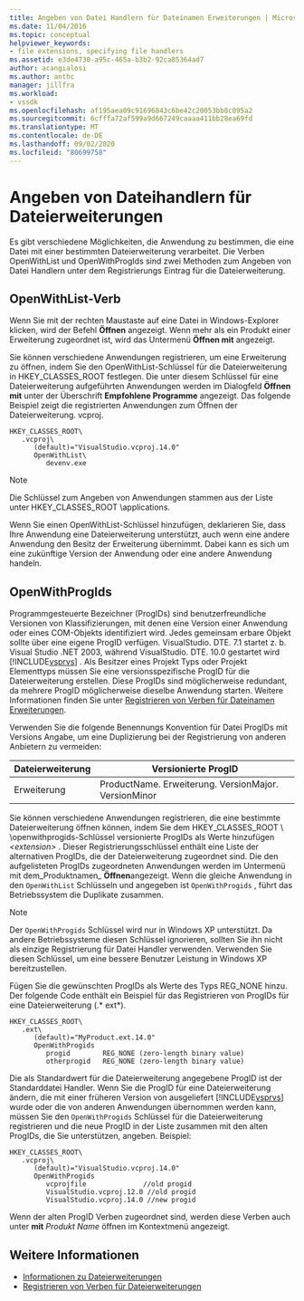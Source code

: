 ```yaml
---
title: Angeben von Datei Handlern für Dateinamen Erweiterungen | Microsoft-Dokumentation
ms.date: 11/04/2016
ms.topic: conceptual
helpviewer_keywords:
- file extensions, specifying file handlers
ms.assetid: e3de4730-a95c-465a-b3b2-92ca85364ad7
author: acangialosi
ms.author: anthc
manager: jillfra
ms.workload:
- vssdk
ms.openlocfilehash: af195aea09c91696843c6be42c20053bb8c095a2
ms.sourcegitcommit: 6cfffa72af599a9d667249caaaa411bb28ea69fd
ms.translationtype: MT
ms.contentlocale: de-DE
ms.lasthandoff: 09/02/2020
ms.locfileid: "80699758"
---
```

# <a name="specifying-file-handlers-for-file-name-extensions"></a>Angeben von Dateihandlern für Dateierweiterungen
Es gibt verschiedene Möglichkeiten, die Anwendung zu bestimmen, die eine Datei mit einer bestimmten Dateierweiterung verarbeitet. Die Verben OpenWithList und OpenWithProgIds sind zwei Methoden zum Angeben von Datei Handlern unter dem Registrierungs Eintrag für die Dateierweiterung.

## <a name="openwithlist-verb"></a>OpenWithList-Verb
 Wenn Sie mit der rechten Maustaste auf eine Datei in Windows-Explorer klicken, wird der Befehl **Öffnen** angezeigt. Wenn mehr als ein Produkt einer Erweiterung zugeordnet ist, wird das Untermenü **Öffnen mit** angezeigt.

 Sie können verschiedene Anwendungen registrieren, um eine Erweiterung zu öffnen, indem Sie den OpenWithList-Schlüssel für die Dateierweiterung in HKEY_CLASSES_ROOT festlegen. Die unter diesem Schlüssel für eine Dateierweiterung aufgeführten Anwendungen werden im Dialogfeld **Öffnen mit** unter der Überschrift **Empfohlene Programme** angezeigt. Das folgende Beispiel zeigt die registrierten Anwendungen zum Öffnen der Dateierweiterung. vcproj.

```
HKEY_CLASSES_ROOT\
   .vcproj\
      (default)="VisualStudio.vcproj.14.0"
      OpenWithList\
         devenv.exe
```

> [!NOTE]
> Die Schlüssel zum Angeben von Anwendungen stammen aus der Liste unter HKEY_CLASSES_ROOT \applications.

 Wenn Sie einen OpenWithList-Schlüssel hinzufügen, deklarieren Sie, dass Ihre Anwendung eine Dateierweiterung unterstützt, auch wenn eine andere Anwendung den Besitz der Erweiterung übernimmt. Dabei kann es sich um eine zukünftige Version der Anwendung oder eine andere Anwendung handeln.

## <a name="openwithprogids"></a>OpenWithProgIds
 Programmgesteuerte Bezeichner (ProgIDs) sind benutzerfreundliche Versionen von Klassifizierungen, mit denen eine Version einer Anwendung oder eines COM-Objekts identifiziert wird. Jedes gemeinsam erbare Objekt sollte über eine eigene ProgID verfügen. VisualStudio. DTE. 7.1 startet z. b. Visual Studio .NET 2003, während VisualStudio. DTE. 10.0 gestartet wird [!INCLUDE[vsprvs](../code-quality/includes/vsprvs_md.md)] . Als Besitzer eines Projekt Typs oder Projekt Elementtyps müssen Sie eine versionsspezifische ProgID für die Dateierweiterung erstellen. Diese ProgIDs sind möglicherweise redundant, da mehrere ProgID möglicherweise dieselbe Anwendung starten. Weitere Informationen finden Sie unter [Registrieren von Verben für Dateinamen Erweiterungen](../extensibility/registering-verbs-for-file-name-extensions.md).

 Verwenden Sie die folgende Benennungs Konvention für Datei ProgIDs mit Versions Angabe, um eine Duplizierung bei der Registrierung von anderen Anbietern zu vermeiden:

|Dateierweiterung|Versionierte ProgID|
|--------------------|----------------------|
|Erweiterung|ProductName. Erweiterung. VersionMajor. VersionMinor|

 Sie können verschiedene Anwendungen registrieren, die eine bestimmte Dateierweiterung öffnen können, indem Sie dem HKEY_CLASSES_ROOT \\ \openwithprogids-Schlüssel versionierte ProgIDs als Werte hinzufügen *\<extension>* . Dieser Registrierungsschlüssel enthält eine Liste der alternativen ProgIDs, die der Dateierweiterung zugeordnet sind. Die den aufgelisteten ProgIDs zugeordneten Anwendungen werden im Untermenü mit dem_Produktnamen_ **Öffnen**angezeigt. Wenn die gleiche Anwendung in den `OpenWithList` Schlüsseln und angegeben ist `OpenWithProgids` , führt das Betriebssystem die Duplikate zusammen.

> [!NOTE]
> Der `OpenWithProgids` Schlüssel wird nur in Windows XP unterstützt. Da andere Betriebssysteme diesen Schlüssel ignorieren, sollten Sie ihn nicht als einzige Registrierung für Datei Handler verwenden. Verwenden Sie diesen Schlüssel, um eine bessere Benutzer Leistung in Windows XP bereitzustellen.

 Fügen Sie die gewünschten ProgIDs als Werte des Typs REG_NONE hinzu. Der folgende Code enthält ein Beispiel für das Registrieren von ProgIDs für eine Dateierweiterung (.* ext*).

```
HKEY_CLASSES_ROOT\
   .ext\
      (default)="MyProduct.ext.14.0"
      OpenWithProgids
         progid        REG_NONE (zero-length binary value)
         otherprogid   REG_NONE (zero-length binary value)
```

 Die als Standardwert für die Dateierweiterung angegebene ProgID ist der Standarddatei Handler. Wenn Sie die ProgID für eine Dateierweiterung ändern, die mit einer früheren Version von ausgeliefert [!INCLUDE[vsprvs](../code-quality/includes/vsprvs_md.md)] wurde oder die von anderen Anwendungen übernommen werden kann, müssen Sie den `OpenWithProgids` Schlüssel für die Dateierweiterung registrieren und die neue ProgID in der Liste zusammen mit den alten ProgIDs, die Sie unterstützen, angeben. Beispiel:

```
HKEY_CLASSES_ROOT\
   .vcproj\
      (default)="VisualStudio.vcproj.14.0"
      OpenWithProgids
         vcprojfile              //old progid
         VisualStudio.vcproj.12.0 //old progid
         VisualStudio.vcproj.14.0 //new progid
```

 Wenn der alten ProgID Verben zugeordnet sind, werden diese Verben auch unter **mit** *Produkt Name* öffnen im Kontextmenü angezeigt.

## <a name="see-also"></a>Weitere Informationen
- [Informationen zu Dateierweiterungen](../extensibility/about-file-name-extensions.md)
- [Registrieren von Verben für Dateierweiterungen](../extensibility/registering-verbs-for-file-name-extensions.md)

